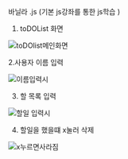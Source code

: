 바닐라 .js (기본 js강좌를 통한 js학습 ) 

1. toDOList 화면 


![toDOlist메인화면](https://user-images.githubusercontent.com/78811229/110274828-1fbac580-8013-11eb-9d0e-0d7a5d4e6d68.PNG)

2.사용자 이름 입력 


![이름입력시](https://user-images.githubusercontent.com/78811229/110274831-21848900-8013-11eb-8132-2b86c8be80d2.PNG)



3. 할 목록 입력 


![할일 입력시](https://user-images.githubusercontent.com/78811229/110274833-234e4c80-8013-11eb-9277-d7c6b3f2d5a8.PNG)


4. 할일을 했을떄 x눌러 삭제 

![x누르면사라짐](https://user-images.githubusercontent.com/78811229/110274837-25181000-8013-11eb-979d-2d02050ca274.PNG)
